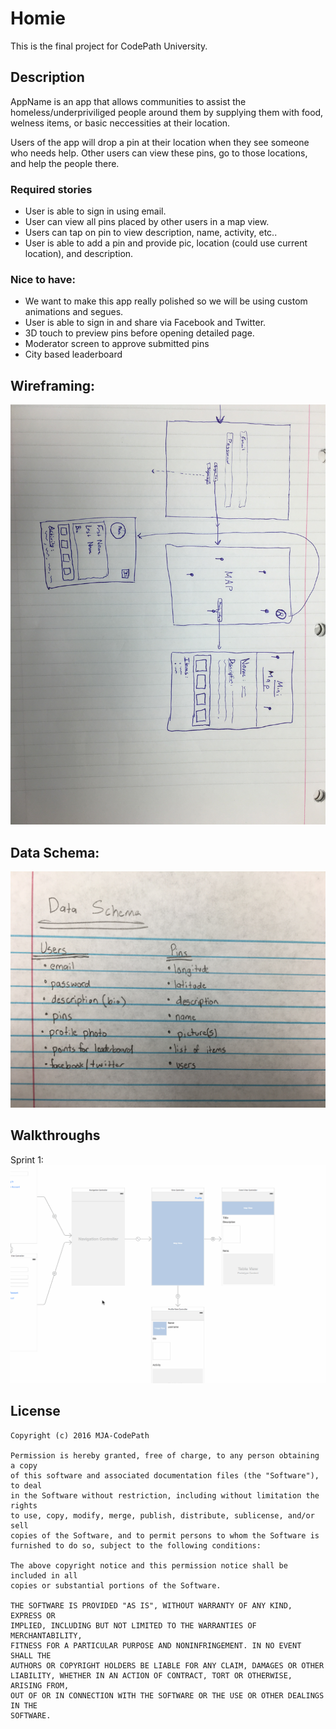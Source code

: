 # Homie
This is the final project for CodePath University.

## Description

AppName is an app that allows communities to assist the homeless/underpriviliged people around them by supplying them with food, welness items, or basic neccessities at their location.

Users of the app will drop a pin at their location when they see someone who needs help. Other users can view these pins, go to those locations, and help the people there.

### Required stories
- User is able to sign in using email.
- User can view all pins placed by other users in a map view.
- Users can tap on pin to view description, name, activity, etc..
- User is able to add a pin and provide pic, location (could use current location), and description.

### Nice to have:
- We want to make this app really polished so we will be using custom animations and segues.
- User is able to sign in and share via Facebook and Twitter.
- 3D touch to preview pins before opening detailed page.
- Moderator screen to approve submitted pins
- City based leaderboard


## Wireframing:
![wireframing](IMG_0207.JPG)


## Data Schema:
![dataschema](data_schema.jpg)

## Walkthroughs
Sprint 1:
![Sprint1](sprint1.gif)

## License

    Copyright (c) 2016 MJA-CodePath

    Permission is hereby granted, free of charge, to any person obtaining a copy
    of this software and associated documentation files (the "Software"), to deal
    in the Software without restriction, including without limitation the rights
    to use, copy, modify, merge, publish, distribute, sublicense, and/or sell
    copies of the Software, and to permit persons to whom the Software is
    furnished to do so, subject to the following conditions:

    The above copyright notice and this permission notice shall be included in all
    copies or substantial portions of the Software.

    THE SOFTWARE IS PROVIDED "AS IS", WITHOUT WARRANTY OF ANY KIND, EXPRESS OR
    IMPLIED, INCLUDING BUT NOT LIMITED TO THE WARRANTIES OF MERCHANTABILITY,
    FITNESS FOR A PARTICULAR PURPOSE AND NONINFRINGEMENT. IN NO EVENT SHALL THE
    AUTHORS OR COPYRIGHT HOLDERS BE LIABLE FOR ANY CLAIM, DAMAGES OR OTHER
    LIABILITY, WHETHER IN AN ACTION OF CONTRACT, TORT OR OTHERWISE, ARISING FROM,
    OUT OF OR IN CONNECTION WITH THE SOFTWARE OR THE USE OR OTHER DEALINGS IN THE
    SOFTWARE.
